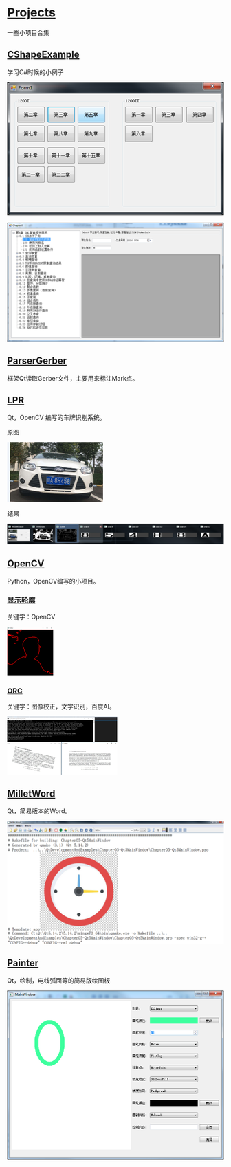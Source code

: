 # [Projects](https://github.com/GuidoLuo0521/Projects)
一些小项目合集



## [CShapeExample](https://github.com/GuidoLuo0521/Projects/tree/master/CShapeExample)

学习C#时候的小例子

![1626678442773](images/1626678442773.png)

![1626678517928](images/1626678517928.png)

## [ParserGerber](https://github.com/GuidoLuo0521/Projects/tree/master/ParserGerber)

框架Qt读取Gerber文件，主要用来标注Mark点。



## **[LPR](https://github.com/GuidoLuo0521/Projects/tree/master/LPR)**

Qt，OpenCV 编写的车牌识别系统。

原图

<img src="images/1626676548274.png" alt="1626676548274" style="zoom:25%;" />

结果

![1626676608596](images/1626676608596.png)

## [OpenCV](https://github.com/GuidoLuo0521/Projects/tree/master/OpenCV)

Python，OpenCV编写的小项目。

### [显示轮廓](https://github.com/GuidoLuo0521/Projects/blob/master/OpenCV/findContoursOnVideo.py)

关键字：OpenCV

<img src="images/1626676405732.png" alt="1626676405732" style="zoom:25%;" />



### [ORC](https://github.com/GuidoLuo0521/Projects/blob/master/OpenCV/EasyORC.py)

关键字：图像校正，文字识别，百度AI。

<img src="images/1626676465545.png" alt="1626676465545" style="zoom: 25%;" />



## [MilletWord](https://github.com/GuidoLuo0521/Notes/tree/master/Qt/QtDevelopmentAndExamples/Chapter05-Qt5MainWindow)

Qt，简易版本的Word。

![1626679442242](images/1626679442242.png)



## [Painter](https://github.com/GuidoLuo0521/Notes/tree/master/Qt/QtDevelopmentAndExamples/Chapter06-Qt5ShapeAndImage)

Qt，绘制，电线弧面等的简易版绘图板

![1626864125528](images/1626864125528.png)
